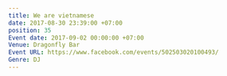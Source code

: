 ```yaml
---
title: We are vietnamese
date: 2017-08-30 23:39:00 +07:00
position: 35
Event date: 2017-09-02 00:00:00 +07:00
Venue: Dragonfly Bar
Event URL: https://www.facebook.com/events/502503020100493/
Genre: DJ
---
```


